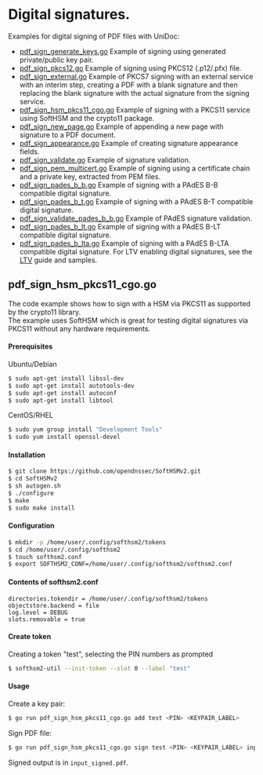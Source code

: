 # Digital signatures.

Examples for digital signing of PDF files with UniDoc:
- [pdf_sign_generate_keys.go](pdf_sign_generate_keys.go) Example of signing using generated private/public key pair.
- [pdf_sign_pkcs12.go](pdf_sign_pkcs12.go) Example of signing using PKCS12 (.p12/.pfx) file.
- [pdf_sign_external.go](pdf_sign_external.go) Example of PKCS7 signing with an external service with an interim step, creating a PDF with a blank signature and then replacing the blank signature with the actual signature from the signing service.
- [pdf_sign_hsm_pkcs11_cgo.go](pdf_sign_hsm_pkcs11_cgo.go) Example of signing with a PKCS11 service using SoftHSM and the crypto11 package.
- [pdf_sign_new_page.go](pdf_sign_new_page.go) Example of appending a new page with signature to a PDF document.
- [pdf_sign_appearance.go](pdf_sign_appearance.go) Example of creating signature appearance fields.
- [pdf_sign_validate.go](pdf_sign_validate.go) Example of signature validation.
- [pdf_sign_pem_multicert.go](pdf_sign_pem_multicert.go) Example of signing using a certificate chain and a private key, extracted from PEM files.
- [pdf_sign_pades_b_b.go](pdf_sign_pades_b_b.go) Example of signing with a PAdES B-B compatible digital signature.
- [pdf_sign_pades_b_t.go](pdf_sign_pades_b_t.go) Example of signing with a PAdES B-T compatible digital signature.
- [pdf_sign_validate_pades_b_b.go](pdf_sign_validate_pades_b_b.go) Example of PAdES signature validation.
- [pdf_sign_pades_b_lt.go](pdf_sign_pades_b_lt.go) Example of signing with a PAdES B-LT compatible digital signature.
- [pdf_sign_pades_b_lta.go](pdf_sign_pades_b_lta.go) Example of signing with a PAdES B-LTA compatible digital signature.
For LTV enabling digital signatures, see the [LTV](ltv) guide and samples.

## pdf_sign_hsm_pkcs11_cgo.go

The code example shows how to sign with a HSM via PKCS11 as supported by the
crypto11 library.  
The example uses SoftHSM which is great for testing digital signatures via
PKCS11 without any hardware requirements.

#### Prerequisites

Ubuntu/Debian
```bash
$ sudo apt-get install libssl-dev
$ sudo apt-get install autotools-dev
$ sudo apt-get install autoconf
$ sudo apt-get install libtool
```

CentOS/RHEL
```bash
$ sudo yum group install "Development Tools"
$ sudo yum install openssl-devel
```

#### Installation

```bash
$ git clone https://github.com/opendnssec/SoftHSMv2.git
$ cd SoftHSMv2
$ sh autogen.sh
$ ./configure
$ make
$ sudo make install
```

#### Configuration

```bash
$ mkdir -p /home/user/.config/softhsm2/tokens
$ cd /home/user/.config/softhsm2
$ touch softhsm2.conf
$ export SOFTHSM2_CONF=/home/user/.config/softhsm2/softhsm2.conf
```

#### Contents of softhsm2.conf

```
directories.tokendir = /home/user/.config/softhsm2/tokens
objectstore.backend = file
log.level = DEBUG
slots.removable = true
```

#### Create token

Creating a token "test", selecting the PIN numbers as prompted

```bash
$ softhsm2-util --init-token --slot 0 --label "test"
```

#### Usage

Create a key pair:
```bash
$ go run pdf_sign_hsm_pkcs11_cgo.go add test <PIN> <KEYPAIR_LABEL>
```

Sign PDF file:
```bash
$ go run pdf_sign_hsm_pkcs11_cgo.go sign test <PIN> <KEYPAIR_LABEL> input.pdf input_signed.pdf
```

Signed output is in `input_signed.pdf`.
